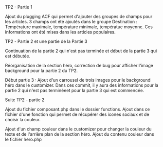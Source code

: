 TP2 - Partie 1

Ajout du plugging ACF qui permet d'ajouter des groupes de champs pour les articles. 3 champs ont été ajoutés dans le groupe Destination : Température maximale, température minimale, températue moyenne. Ces informations ont été mises dans les articles populaires.

TP2 - Partie 2 et une partie de la Partie 3

Continuation de la partie 2 qui n'est pas terminée et début de la partie 3 qui est débutée.

Réorganisation de la section héro, correction de bug pour afficher l'image background pour la partie 2 du TP2.

Début partie 3 : Ajout d'un carrousel de trois images pour le background héro dans le customizer. Dans ces commit, il y aura des informations pour la partie 2 qui n'est pas terminéeet pour la partie 3 qui est commencée.

Suite TP2 - partie 2

Ajout du fichier composant.php dans le dossier functions. Ajout dans ce fichier d'une fonction qui permet de récupérer des icones sociaux et de choisir la couleur.

Ajout d'un champ couleur dans le customizer pour changer la couleur du texte et de l'arrière plan de la section héro. Ajout du contenu couleur dans le fichier hero.php
